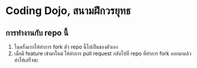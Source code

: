 # Coding Dojo, สนามฝึกวรยุทธ 

## การทำงานกับ repo นี้
1. ในครั้งแรกให้ทำการ fork ตัว repo นี้ไปเป็นของตัวเอง
1. เมื่อมี feature เข้ามาใหม่ ให้ทำการ pull request กลับไปที่ repo ที่ทำการ fork ออกมาแล้วทำให้เสร็จซะ